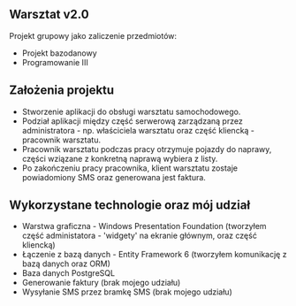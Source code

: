 ## Warsztat v2.0
Projekt grupowy jako zaliczenie przedmiotów:
* Projekt bazodanowy
* Programowanie III

## Założenia projektu
* Stworzenie aplikacji do obsługi warsztatu samochodowego.
* Podział aplikacji między część serwerową zarządzaną przez administratora - np. właściciela warsztatu oraz część kliencką - pracownik warsztatu.
* Pracownik warsztatu podczas pracy otrzymuje pojazdy do naprawy, części wziązane z konkretną naprawą wybiera z listy.
* Po zakończeniu pracy pracownika, klient warsztatu zostaje powiadomiony SMS oraz generowana jest faktura.

## Wykorzystane technologie oraz mój udział
* Warstwa graficzna - Windows Presentation Foundation (tworzyłem część administatora - 'widgety' na ekranie głównym, oraz część kliencką)
* Łączenie z bazą danych - Entity Framework 6 (tworzyłem komunikację z bazą danych oraz ORM)
* Baza danych PostgreSQL
* Generowanie faktury (brak mojego udziału)
* Wysyłanie SMS przez bramkę SMS (brak mojego udziału)
